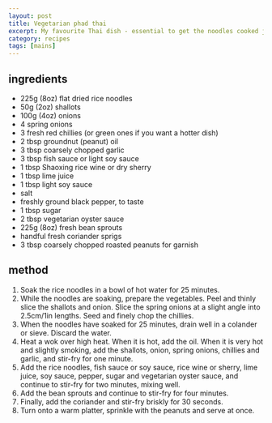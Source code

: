 ```yaml
---
layout: post
title: Vegetarian phad thai
excerpt: My favourite Thai dish - essential to get the noodles cooked just right - still a bit firm but sticky as well so the peanuts coat them
category: recipes
tags: [mains]
---
```


ingredients
-----------

* 225g (8oz) flat dried rice noodles
* 50g (2oz) shallots
* 100g (4oz) onions
* 4 spring onions
* 3 fresh red chillies (or green ones if you want a hotter dish)
* 2 tbsp groundnut (peanut) oil
* 3 tbsp coarsely chopped garlic
* 3 tbsp fish sauce or light soy sauce
* 1 tbsp Shaoxing rice wine or dry sherry
* 1 tbsp lime juice
* 1 tbsp light soy sauce
* salt
* freshly ground black pepper, to taste
* 1 tbsp sugar
* 2 tbsp vegetarian oyster sauce
* 225g (8oz) fresh bean sprouts
* handful fresh coriander sprigs
* 3 tbsp coarsely chopped roasted peanuts for garnish

method
------

1. Soak the rice noodles in a bowl of hot water for 25 minutes.
2. While the noodles are soaking, prepare the vegetables. Peel and thinly slice the shallots and onion. Slice the spring onions at a slight angle into 2.5cm&#47;1in lengths. Seed and finely chop the chillies.
3. When the noodles have soaked for 25 minutes, drain well in a colander or sieve. Discard the water.
4. Heat a wok over high heat. When it is hot, add the oil. When it is very hot and slightly smoking, add the shallots, onion, spring onions, chillies and garlic, and stir-fry for one minute.
5. Add the rice noodles, fish sauce or soy sauce, rice wine or sherry, lime juice, soy sauce, pepper, sugar and vegetarian oyster sauce, and continue to stir-fry for two minutes, mixing well.
6. Add the bean sprouts and continue to stir-fry for four minutes.
7. Finally, add the coriander and stir-fry briskly for 30 seconds.
8. Turn onto a warm platter, sprinkle with the peanuts and serve at once.
